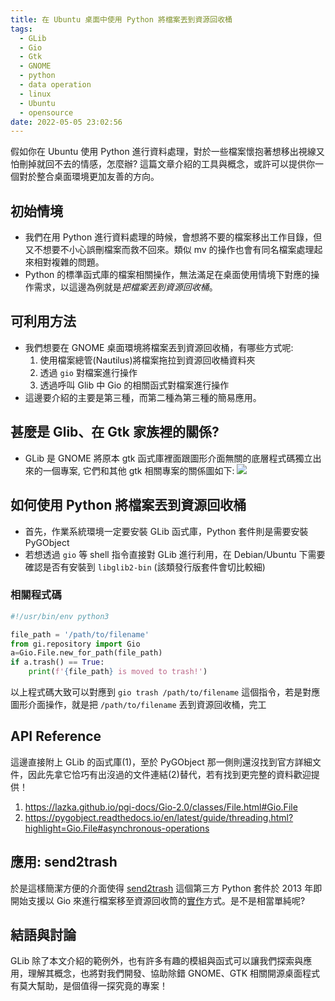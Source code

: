 ```yaml
---
title: 在 Ubuntu 桌面中使用 Python 將檔案丟到資源回收桶
tags:
  - GLib
  - Gio
  - Gtk
  - GNOME
  - python
  - data operation
  - linux
  - Ubuntu
  - opensource
date: 2022-05-05 23:02:56
---
```



假如你在 Ubuntu 使用 Python 進行資料處理，對於一些檔案懷抱著想移出視線又怕刪掉就回不去的情感，怎麼辦? 這篇文章介紹的工具與概念，或許可以提供你一個對於整合桌面環境更加友善的方向。

<!--more-->

## 初始情境
- 我們在用 Python 進行資料處理的時候，會想將不要的檔案移出工作目錄，但又不想要不小心誤刪檔案而救不回來。類似 mv 的操作也會有同名檔案處理起來相對複雜的問題。
- Python 的標準函式庫的檔案相關操作，無法滿足在桌面使用情境下對應的操作需求，以這邊為例就是*把檔案丟到資源回收桶*。

## 可利用方法
- 我們想要在 GNOME 桌面環境將檔案丟到資源回收桶，有哪些方式呢:
    1. 使用檔案總管(Nautilus)將檔案拖拉到資源回收桶資料夾
    2. 透過 `gio` 對檔案進行操作
    3. 透過呼叫 Glib 中 Gio 的相關函式對檔案進行操作
- 這邊要介紹的主要是第三種，而第二種為第三種的簡易應用。

## 甚麼是 Glib、在 Gtk 家族裡的關係?
- GLib 是 GNOME 將原本 gtk 函式庫裡面跟圖形介面無關的底層程式碼獨立出來的一個專案, 它們和其他 gtk 相關專案的關係圖如下:
![](https://upload.wikimedia.org/wikipedia/commons/thumb/a/ab/GTK%2B_software_architecture.svg/2560px-GTK%2B_software_architecture.svg.png)


## 如何使用 Python 將檔案丟到資源回收桶
- 首先，作業系統環境一定要安裝 GLib 函式庫，Python 套件則是需要安裝 PyGObject
- 若想透過 `gio` 等 shell 指令直接對 GLib 進行利用，在 Debian/Ubuntu 下需要確認是否有安裝到 `libglib2-bin` (該類發行版套件會切比較細)

### 相關程式碼
```python
#!/usr/bin/env python3

file_path = '/path/to/filename'
from gi.repository import Gio
a=Gio.File.new_for_path(file_path)
if a.trash() == True:
    print(f'{file_path} is moved to trash!')
```

以上程式碼大致可以對應到 `gio trash /path/to/filename` 這個指令，若是對應圖形介面操作，就是把 `/path/to/filename` 丟到資源回收桶，完工

## API Reference
這邊直接附上 GLib 的函式庫(1)，至於 PyGObject 那一側則還沒找到官方詳細文件，因此先拿它恰巧有出沒過的文件連結(2)替代，若有找到更完整的資料歡迎提供！
1. <https://lazka.github.io/pgi-docs/Gio-2.0/classes/File.html#Gio.File>
2. <https://pygobject.readthedocs.io/en/latest/guide/threading.html?highlight=Gio.File#asynchronous-operations>

## 應用: send2trash
於是這樣簡潔方便的介面使得 [send2trash](https://github.com/arsenetar/send2trash/) 這個第三方 Python 套件於 2013 年即開始支援以 Gio 來進行檔案移至資源回收筒的[實作](https://github.com/arsenetar/send2trash/blob/master/send2trash/plat_gio.py)方式。是不是相當單純呢?

## 結語與討論
GLib 除了本文介紹的範例外，也有許多有趣的模組與函式可以讓我們探索與應用，理解其概念，也將對我們開發、協助除錯 GNOME、GTK 相關開源桌面程式有莫大幫助，是個值得一探究竟的專案！
